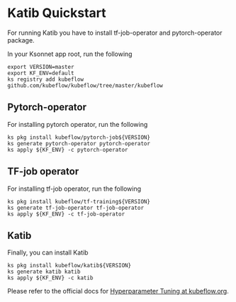 # Katib Quickstart

For running Katib you have to install tf-job-operator and pytorch-operator package.

In your Ksonnet app root, run the following

```
export VERSION=master
export KF_ENV=default
ks registry add kubeflow github.com/kubeflow/kubeflow/tree/master/kubeflow
```
## Pytorch-operator
For installing pytorch operator, run the following

```
ks pkg install kubeflow/pytorch-job${VERSION}
ks generate pytorch-operator pytorch-operator
ks apply ${KF_ENV} -c pytorch-operator
```

## TF-job operator

For installing tf-job operator, run the following

```
ks pkg install kubeflow/tf-training${VERSION}
ks generate tf-job-operator tf-job-operator
ks apply ${KF_ENV} -c tf-job-operator
```

## Katib

Finally, you can install Katib

```
ks pkg install kubeflow/katib${VERSION}
ks generate katib katib
ks apply ${KF_ENV} -c katib
```

Please refer to the official docs for
[Hyperparameter Tuning at kubeflow.org](https://www.kubeflow.org/docs/guides/components/hyperparameter/).
